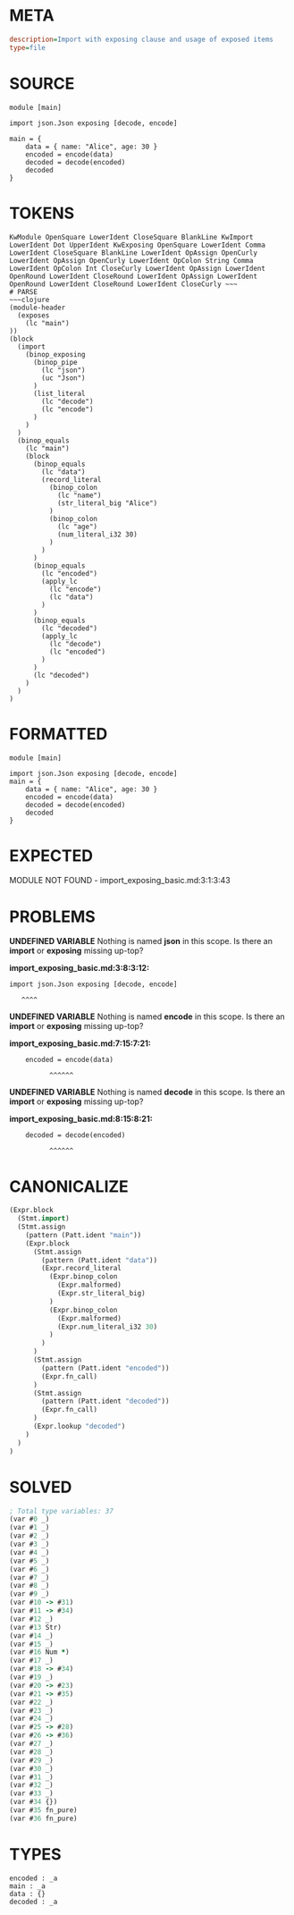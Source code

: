 # META
~~~ini
description=Import with exposing clause and usage of exposed items
type=file
~~~
# SOURCE
~~~roc
module [main]

import json.Json exposing [decode, encode]

main = {
    data = { name: "Alice", age: 30 }
    encoded = encode(data)
    decoded = decode(encoded)
    decoded
}
~~~
# TOKENS
~~~text
KwModule OpenSquare LowerIdent CloseSquare BlankLine KwImport LowerIdent Dot UpperIdent KwExposing OpenSquare LowerIdent Comma LowerIdent CloseSquare BlankLine LowerIdent OpAssign OpenCurly LowerIdent OpAssign OpenCurly LowerIdent OpColon String Comma LowerIdent OpColon Int CloseCurly LowerIdent OpAssign LowerIdent OpenRound LowerIdent CloseRound LowerIdent OpAssign LowerIdent OpenRound LowerIdent CloseRound LowerIdent CloseCurly ~~~
# PARSE
~~~clojure
(module-header
  (exposes
    (lc "main")
))
(block
  (import
    (binop_exposing
      (binop_pipe
        (lc "json")
        (uc "Json")
      )
      (list_literal
        (lc "decode")
        (lc "encode")
      )
    )
  )
  (binop_equals
    (lc "main")
    (block
      (binop_equals
        (lc "data")
        (record_literal
          (binop_colon
            (lc "name")
            (str_literal_big "Alice")
          )
          (binop_colon
            (lc "age")
            (num_literal_i32 30)
          )
        )
      )
      (binop_equals
        (lc "encoded")
        (apply_lc
          (lc "encode")
          (lc "data")
        )
      )
      (binop_equals
        (lc "decoded")
        (apply_lc
          (lc "decode")
          (lc "encoded")
        )
      )
      (lc "decoded")
    )
  )
)
~~~
# FORMATTED
~~~roc
module [main]

import json.Json exposing [decode, encode]
main = {
	data = { name: "Alice", age: 30 }
	encoded = encode(data)
	decoded = decode(encoded)
	decoded
}
~~~
# EXPECTED
MODULE NOT FOUND - import_exposing_basic.md:3:1:3:43
# PROBLEMS
**UNDEFINED VARIABLE**
Nothing is named **json** in this scope.
Is there an **import** or **exposing** missing up-top?

**import_exposing_basic.md:3:8:3:12:**
```roc
import json.Json exposing [decode, encode]
```
       ^^^^


**UNDEFINED VARIABLE**
Nothing is named **encode** in this scope.
Is there an **import** or **exposing** missing up-top?

**import_exposing_basic.md:7:15:7:21:**
```roc
    encoded = encode(data)
```
              ^^^^^^


**UNDEFINED VARIABLE**
Nothing is named **decode** in this scope.
Is there an **import** or **exposing** missing up-top?

**import_exposing_basic.md:8:15:8:21:**
```roc
    decoded = decode(encoded)
```
              ^^^^^^


# CANONICALIZE
~~~clojure
(Expr.block
  (Stmt.import)
  (Stmt.assign
    (pattern (Patt.ident "main"))
    (Expr.block
      (Stmt.assign
        (pattern (Patt.ident "data"))
        (Expr.record_literal
          (Expr.binop_colon
            (Expr.malformed)
            (Expr.str_literal_big)
          )
          (Expr.binop_colon
            (Expr.malformed)
            (Expr.num_literal_i32 30)
          )
        )
      )
      (Stmt.assign
        (pattern (Patt.ident "encoded"))
        (Expr.fn_call)
      )
      (Stmt.assign
        (pattern (Patt.ident "decoded"))
        (Expr.fn_call)
      )
      (Expr.lookup "decoded")
    )
  )
)
~~~
# SOLVED
~~~clojure
; Total type variables: 37
(var #0 _)
(var #1 _)
(var #2 _)
(var #3 _)
(var #4 _)
(var #5 _)
(var #6 _)
(var #7 _)
(var #8 _)
(var #9 _)
(var #10 -> #31)
(var #11 -> #34)
(var #12 _)
(var #13 Str)
(var #14 _)
(var #15 _)
(var #16 Num *)
(var #17 _)
(var #18 -> #34)
(var #19 _)
(var #20 -> #23)
(var #21 -> #35)
(var #22 _)
(var #23 _)
(var #24 _)
(var #25 -> #28)
(var #26 -> #36)
(var #27 _)
(var #28 _)
(var #29 _)
(var #30 _)
(var #31 _)
(var #32 _)
(var #33 _)
(var #34 {})
(var #35 fn_pure)
(var #36 fn_pure)
~~~
# TYPES
~~~roc
encoded : _a
main : _a
data : {}
decoded : _a
~~~
